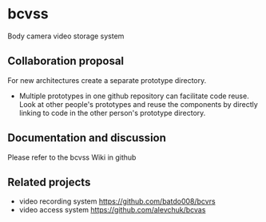 bcvss
=====

Body camera video storage system

Collaboration proposal
-----------------------

For new architectures create a separate prototype directory.

- Multiple prototypes in one github repository can facilitate code reuse. Look at other people's prototypes and reuse the components by directly linking to code in the other person's prototype directory.

Documentation and discussion
-----------------------------

Please refer to the bcvss Wiki in github

Related projects
----------------
* video recording system https://github.com/batdo008/bcvrs
* video access system https://github.com/alevchuk/bcvas
